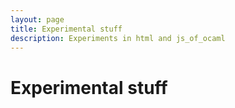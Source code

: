 ```yaml
---
layout: page
title: Experimental stuff
description: Experiments in html and js_of_ocaml
---
```


# Experimental stuff

<a href="https://github.com/login/oauth/authorize?client_id=a37e79e29d16dbde630f"></a>
